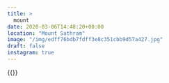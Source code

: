 ```yaml
---
title: >
  mount
date: 2020-03-06T14:48:20+00:00
location: "Mount Sathram"
image: "/img/edff76bdb7fdff3e8c351cbb9d57a427.jpg"
draft: false
instagram: true
---
```


{{<photo src="/img/edff76bdb7fdff3e8c351cbb9d57a427.jpg">}}
